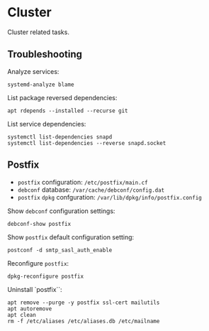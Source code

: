 # Cluster

Cluster related tasks.

## Troubleshooting

Analyze services:

```shell
systemd-analyze blame
```

List package reversed dependencies:

```shell
apt rdepends --installed --recurse git
```

List service dependencies:

```shell
systemctl list-dependencies snapd
systemctl list-dependencies --reverse snapd.socket
```

## Postfix

- `postfix` configuration: `/etc/postfix/main.cf`
- `debconf` database: `/var/cache/debconf/config.dat`
- `postfix` `dpkg` confguration: `/var/lib/dpkg/info/postfix.config`

Show `debconf` configuration settings:

```shell
debconf-show postfix
```

Show `postfix` default configuration setting:

```shell
postconf -d smtp_sasl_auth_enable
```

Reconfigure `postfix`:

```shell
dpkg-reconfigure postfix
```

Uninstall `postfix``:

```shell
apt remove --purge -y postfix ssl-cert mailutils
apt autoremove
apt clean
rm -f /etc/aliases /etc/aliases.db /etc/mailname
```

